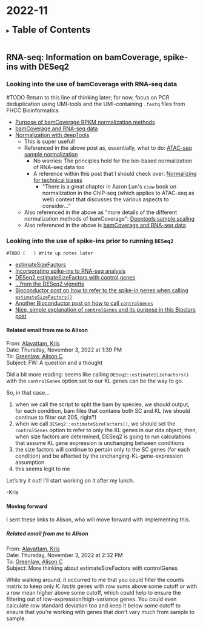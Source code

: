 
# 2022-11
<details>
<summary><b><font size="+2">Table of Contents</font></b></summary>
<!-- MarkdownTOC -->

1. [RNA-seq: Information on bamCoverage, spike-ins with DESeq2](#rna-seq-information-on-bamcoverage-spike-ins-with-deseq2)
    1. [Looking into the use of bamCoverage with RNA-seq data](#looking-into-the-use-of-bamcoverage-with-rna-seq-data)
1. [TODO Return to this line of thinking later; for now, focus on PCR deduplication using UMI-tools and the UMI-containing `.fastq` files from FHCC Bioinformatics](#todo-return-to-this-line-of-thinking-later-for-now-focus-on-pcr-deduplication-using-umi-tools-and-the-umi-containing-fastq-files-from-fhcc-bioinformatics)
    1. [Looking into the use of spike-ins prior to running `DESeq2`](#looking-into-the-use-of-spike-ins-prior-to-running-deseq2)
        1. [Related email from me to Alison](#related-email-from-me-to-alison)
        1. [Moving forward](#moving-forward)
            1. [Related email from me to Alison](#related-email-from-me-to-alison-1)

<!-- /MarkdownTOC -->
</details>
<br />

<a id="rna-seq-information-on-bamcoverage-spike-ins-with-deseq2"></a>
## RNA-seq: Information on bamCoverage, spike-ins with DESeq2
<a id="looking-into-the-use-of-bamcoverage-with-rna-seq-data"></a>
### Looking into the use of bamCoverage with RNA-seq data
<a id="todo-return-to-this-line-of-thinking-later-for-now-focus-on-pcr-deduplication-using-umi-tools-and-the-umi-containing-fastq-files-from-fhcc-bioinformatics"></a>
#TODO Return to this line of thinking later; for now, focus on PCR deduplication using UMI-tools and the UMI-containing `.fastq` files from FHCC Bioinformatics
- [Purpose of bamCoverage RPKM normalization methods](https://www.biostars.org/p/9474318/)
- [bamCoverage and RNA-seq data](https://github.com/deeptools/deepTools/issues/401)
- [Normalization with deepTools](https://www.biostars.org/p/473442/)
    + This is super useful!
    + Referenced in the above post as, essentially, what to do: [ATAC-seq sample normalization](https://www.biostars.org/p/413626/#414440)
        * No worries: The principles hold for the bin-based normalization of RNA-seq data too
        * A reference within this post that I should check over: [Normalizing for technical biases](http://bioconductor.org/books/3.13/csawBook/chap-norm.html)
            - "There is a great chapter in Aaron Lun's `csaw` book on normalization in the ChIP-seq (which applies to ATAC-seq as well) context that discusses the various aspects to consider..."
    + Also referenced in the above as "more details of the different normalization methods of bamCoverage": [Deeptools sample scaling](https://www.biostars.org/p/167950/)
    + Also referenced in the above is [bamCoverage and RNA-seq data](https://github.com/deeptools/deepTools/issues/401)

<a id="looking-into-the-use-of-spike-ins-prior-to-running-deseq2"></a>
### Looking into the use of spike-ins prior to running `DESeq2`
`#TODO (   ) Write up notes later`
- [estimateSizeFactors](https://rdrr.io/bioc/DESeq2/man/estimateSizeFactors.html)
- [Incorporating spike-ins to RNA-seq analysis](https://support.bioconductor.org/p/9143354/)
- [DESeq2 estimateSizeFactors with control genes](https://support.bioconductor.org/p/115682/)
- [...from the DESeq2 vignette](https://bioconductor.org/packages/devel/bioc/vignettes/DESeq2/inst/doc/DESeq2.html#control-features-for-estimating-size-factors)
- [Bioconductor post on how to refer to the spike-in genes when calling `estimateSizeFactors()`](https://support.bioconductor.org/p/103826/)
- [Another Bioconductor post on how to call `controlGenes`](https://support.bioconductor.org/p/130660/)
- [Nice, simple explanation of `controlGenes` and its purpose in this Biostars post](https://www.biostars.org/p/400532/#400543)

<a id="related-email-from-me-to-alison"></a>
#### Related email from me to Alison
From: [Alavattam, Kris](kalavatt@fredhutch.org)  
Date: Thursday, November 3, 2022 at 1:39 PM  
To: [Greenlaw, Alison C](agreenla@fredhutch.org)  
Subject: FW: A question and a thought

Did a bit more reading: seems like calling `DESeq2::estimateSizeFactors()` with the `controlGenes` option set to our KL genes can be the way to go.
 
So, in that case...
1. when we call the script to split the bam by species, we should output, for each condition, bam files that contains both SC and KL (we should continue to filter out 20S, right?)
2. when we call `DESeq2::estimateSizeFactors()`, we should set the `controlGenes` option to refer to only the KL genes in our dds object; then, when size factors are determined, DESeq2 is going to run calculations that assume KL gene expression is unchanging between conditions
3. the size factors will continue to pertain only to the SC genes (for each condition) and be affected by the unchanging-KL-gene-expression assumption
4. this seems legit to me
 
Let’s try it out! I’ll start working on it after my lunch.
 
-Kris

<a id="moving-forward"></a>
#### Moving forward
I sent these links to Alison, who will move forward with implementing this.

<a id="related-email-from-me-to-alison-1"></a>
##### Related email from me to Alison
From: [Alavattam, Kris](kalavatt@fredhutch.org)  
Date: Thursday, November 3, 2022 at 2:32 PM  
To: [Greenlaw, Alison C](agreenla@fredhutch.org)  
Subject: More thinking about estimateSizeFactors with controlGenes

While walking around, it occurred to me that you could filter the counts matrix to keep only *K. lactis* genes with row sums above some cutoff or with a row mean higher above some cutoff, which could help to ensure the filtering out of low-expression/high-variance genes. You could even calculate row standard deviation too and keep it below some cutoff to ensure that you’re working with genes that don't vary much from sample to sample.
